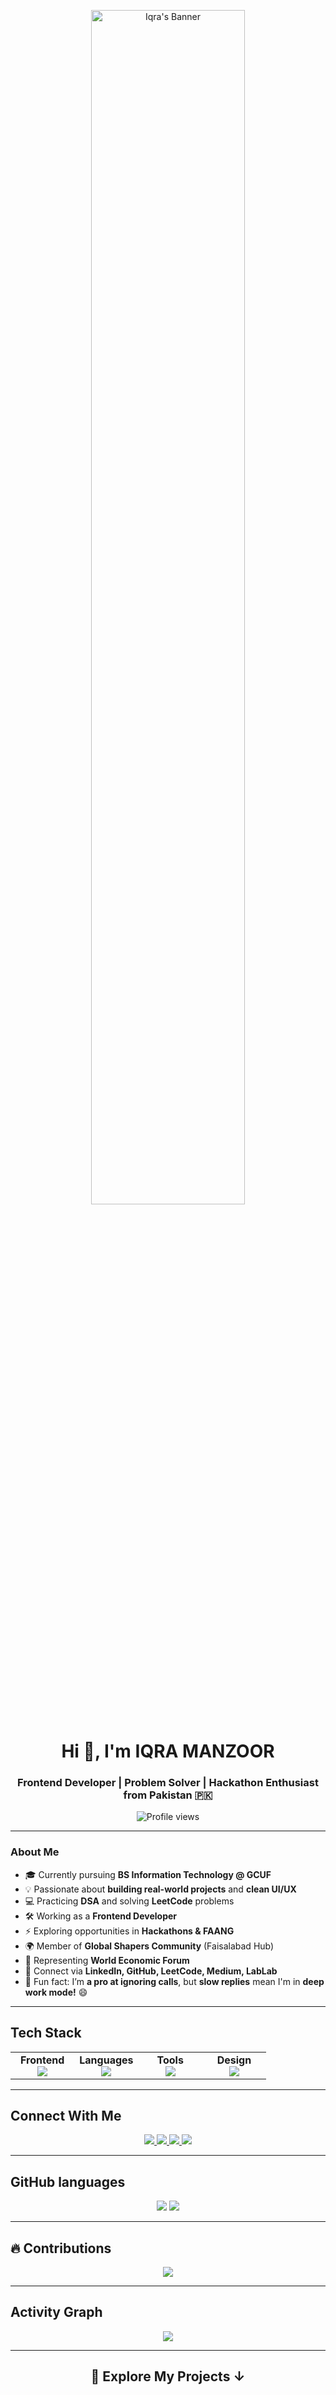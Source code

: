 <!-- Header -->
<p align="center">
  <img src="https://github.com/iqra156/iqra6915/blob/main/Tech%20photo.png" width="70%" alt="Iqra's Banner" />
</p>

<h1 align="center">Hi 👋, I'm IQRA MANZOOR</h1>
<h3 align="center">Frontend Developer | Problem Solver | Hackathon Enthusiast from Pakistan 🇵🇰</h3>

<p align="center">
  <img src="https://komarev.com/ghpvc/?username=iqra156&label=Profile%20views&color=0e75b6&style=flat" alt="Profile views" />
</p>

---

### About Me
- 🎓 Currently pursuing **BS Information Technology @ GCUF**
- 💡 Passionate about **building real-world projects** and **clean UI/UX**
- 💻 Practicing **DSA** and solving **LeetCode** problems
- 🛠️ Working as a **Frontend Developer**
- ⚡ Exploring opportunities in **Hackathons & FAANG**
- 🌍 Member of **Global Shapers Community** (Faisalabad Hub)
- 🧠 Representing **World Economic Forum**
- 🤝 Connect via **LinkedIn, GitHub, LeetCode, Medium, LabLab**
- 🎯 Fun fact: I’m **a pro at ignoring calls**, but **slow replies** mean I'm in **deep work mode!** 😄

---

## Tech Stack

<table width="100%">
  <tr>
    <td align="center" width="25%">
      <strong>Frontend</strong><br/>
      <img src="https://skillicons.dev/icons?i=html,css,js,bootstrap,tailwind&perline=4" />
    </td>
    <td align="center" width="25%">
      <strong>Languages</strong><br/>
      <img src="https://skillicons.dev/icons?i=python,cpp,c,js&perline=4" />
    </td>
    <td align="center" width="25%">
      <strong>Tools</strong><br/>
      <img src="https://skillicons.dev/icons?i=git,github,figma,vscode,vercel&perline=4" />
    </td>
    <td align="center" width="25%">
      <strong>Design</strong><br/>
      <img src="https://skillicons.dev/icons?i=figma,photoshop,canva&perline=3" />
    </td>
  </tr>
</table>

---

## Connect With Me
<p align="center">
  <a href="https://www.linkedin.com/in/iqra-manzoor-382a8b1a8/" target="_blank">
    <img src="https://img.shields.io/badge/LinkedIn-%230077B5.svg?&style=for-the-badge&logo=linkedin&logoColor=white" />
  </a>
  <a href="https://leetcode.com/u/iqramanzoor56/" target="_blank">
    <img src="https://img.shields.io/badge/LeetCode-%23FFA116.svg?&style=for-the-badge&logo=LeetCode&logoColor=white" />
  </a>
  <a href="https://lablab.ai/u/@iqra56" target="_blank">
    <img src="https://img.shields.io/badge/LabLab.ai-%230e76a8.svg?&style=for-the-badge&logo=data:image/png;base64,iVBORw0KGgoAAAANSUhEUgAAACAAAAAgCAYAAABzenr0AA..." />
  </a>
  <a href="https://medium.com/@numlstudent4" target="_blank">
    <img src="https://img.shields.io/badge/Medium-%2312100E.svg?&style=for-the-badge&logo=medium&logoColor=white" />
  </a>
</p>

---

## GitHub languages

<p align="center">
  <img src="https://github-profile-summary-cards.vercel.app/api/cards/repos-per-language?username=iqra156&theme=monokai" />
  <img src="https://github-profile-summary-cards.vercel.app/api/cards/most-commit-language?username=iqra156&theme=monokai" />
</p>

---

## 🔥 Contributions
<p align="center">

<img src="https://github-profile-summary-cards.vercel.app/api/cards/profile-details?username=iqra156&theme=monokai" />
</p>

---

## Activity Graph

<p align="center">
  <img src="https://github-readme-activity-graph.vercel.app/graph?username=iqra156&bg_color=1e1e1e&color=FFA07A&line=87CEEB&point=FFFFFF&area=true&hide_border=true" />
</p>

---

<h2 align="center">📁 Explore My Projects ↓</h2>
